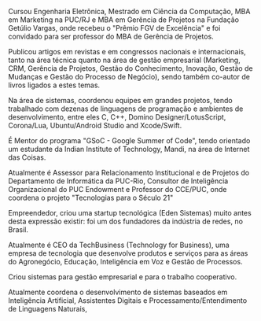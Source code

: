 Cursou Engenharia Eletrônica, Mestrado em Ciência da Computação, MBA em Marketing na PUC/RJ e MBA em Gerência de Projetos na Fundação Getúlio Vargas, onde recebeu o "Prêmio FGV de Excelência" e foi convidado para ser professor do MBA de Gerência de Projetos.

Publicou artigos em revistas e em congressos nacionais e internacionais, tanto na área técnica quanto na área de gestão empresarial (Marketing, CRM, Gerência de Projetos, Gestão do Conhecimento, Inovação, Gestão de Mudanças e Gestão do Processo de Negócio), sendo também co-autor de livros ligados a estes temas.

Na área de sistemas, coordenou equipes em grandes projetos, tendo trabalhado com dezenas de linguagens de programação e ambientes de desenvolvimento, entre eles C, C++, Domino Designer/LotusScript, Corona/Lua, Ubuntu/Android Studio and Xcode/Swift.

É Mentor do programa "GSoC - Google Summer of Code", tendo orientado um estudante da Indian Institute of Technology, Mandi, na área de Internet das Coisas.

Atualmente é Assessor para Relacionamento Institucional e de Projetos do Departamento de Informática da PUC-Rio, Consultor de Inteligência Organizacional do PUC Endowment e Professor do CCE/PUC, onde coordena o projeto "Tecnologias para o Século 21"

Empreendedor, criou uma startup tecnológica (Eden Sistemas) muito antes desta expressão existir: foi um dos fundadores da indústria de redes, no Brasil.

Atualmente é CEO da TechBusiness (Technology for Business), uma empresa de tecnologia que desenvolve produtos e serviços para as áreas do Agronegócio, Educação, Inteligência em Voz e Gestão de Processos.

Criou sistemas para gestão empresarial e para o trabalho cooperativo.

Atualmente coordena o desenvolvimento de sistemas baseados em Inteligência Artificial, Assistentes Digitais e Processamento/Entendimento de Linguagens Naturais,
